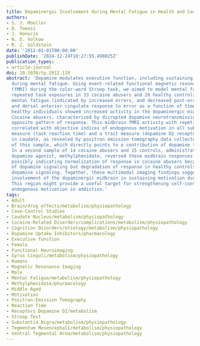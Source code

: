 ```yaml
---
title: Dopaminergic Involvement during Mental Fatigue in Health and Cocaine Addiction
authors:
- S. J. Moeller
- D. Tomasi
- J. Honorio
- N. D. Volkow
- R. Z. Goldstein
date: '2012-01-01T00:00:00'
publishDate: '2024-12-24T10:27:55.498025Z'
publication_types:
- article-journal
doi: 10.1038/tp.2012.110
abstract: 'Dopamine modulates executive function, including sustaining cognitive control
  during mental fatigue. Using event-related functional magnetic resonance imaging
  (fMRI) during the color-word Stroop task, we aimed to model mental fatigue with
  repeated task exposures in 33 cocaine abusers and 20 healthy controls. During such
  mental fatigue (indicated by increased errors, and decreased post-error slowing
  and dorsal anterior cingulate response to error as a function of time-on-task),
  healthy individuals showed increased activity in the dopaminergic midbrain to error.
  Cocaine abusers, characterized by disrupted dopamine neurotransmission, showed an
  opposite pattern of response. This midbrain fMRI activity with repetition was further
  correlated with objective indices of endogenous motivation in all subjects: a state
  measure (task reaction time) and a trait measure (dopamine D2 receptor availability
  in caudate, as revealed by positron emission tomography data collected in a subset
  of this sample, which directly points to a contribution of dopamine to these results).
  In a second sample of 14 cocaine abusers and 15 controls, administration of an indirect
  dopamine agonist, methylphenidate, reversed these midbrain responses in both groups,
  possibly indicating normalization of response in cocaine abusers because of restoration
  of dopamine signaling but degradation of response in healthy controls owing to excessive
  dopamine signaling. Together, these multimodal imaging findings suggest a novel
  involvement of the dopaminergic midbrain in sustaining motivation during fatigue.
  This region might provide a useful target for strengthening self-control and/or
  endogenous motivation in addiction.'
tags:
- Adult
- Brain/drug effects/metabolism/physiopathology
- Case-Control Studies
- Caudate Nucleus/metabolism/physiopathology
- Cocaine-Related Disorders/complications/metabolism/physiopathology
- Cognition Disorders/etiology/metabolism/physiopathology
- Dopamine Uptake Inhibitors/pharmacology
- Executive function
- Female
- Functional Neuroimaging
- Gyrus Cinguli/metabolism/physiopathology
- Humans
- Magnetic Resonance Imaging
- Male
- Mental Fatigue/metabolism/physiopathology
- Methylphenidate/pharmacology
- Middle Aged
- Motivation
- Positron-Emission Tomography
- Reaction Time
- Receptors Dopamine D2/metabolism
- Stroop Test
- Substantia Nigra/metabolism/physiopathology
- Tegmentum Mesencephali/metabolism/physiopathology
- Ventral Tegmental Area/metabolism/physiopathology
---
```

